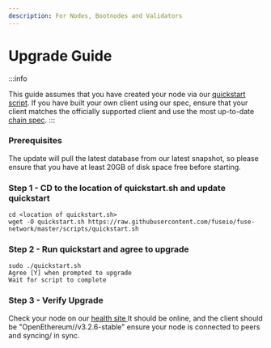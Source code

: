 ```yaml
---
description: For Nodes, Bootnodes and Validators
---
```


# Upgrade Guide

:::info

This guide assumes that you have created your node via our [quickstart script](https://github.com/fuseio/fuse-network/blob/master/scripts/quickstart.sh). If you have built your own client using our spec, ensure that your client matches the officially supported client and use the most up-to-date [chain spec](https://github.com/fuseio/fuse-network/blob/master/config/spec.json).
:::

### Prerequisites

The update will pull the latest database from our latest snapshot, so please ensure that you have at least 20GB of disk space free before starting.

### Step 1 - CD to the location of quickstart.sh and update quickstart

```
cd <location of quickstart.sh>
wget -O quickstart.sh https://raw.githubusercontent.com/fuseio/fuse-network/master/scripts/quickstart.sh
```

### Step 2 - Run quickstart and agree to upgrade

```
sudo ./quickstart.sh
Agree [Y] when prompted to upgrade
Wait for script to complete
```

### Step 3 - Verify Upgrade

Check your node on our [health site ](https://health.fuse.io)It should be online, and the client should be "OpenEthereum//v3.2.6-stable" ensure your node is connected to peers and syncing/ in sync.



